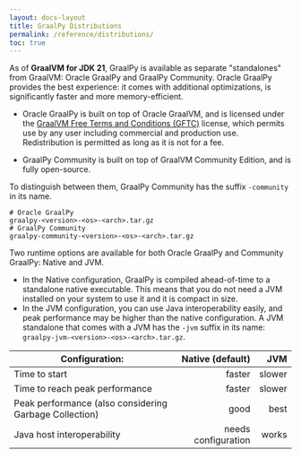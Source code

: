 ```yaml
---
layout: docs-layout
title: GraalPy Distributions
permalink: /reference/distributions/
toc: true
---
```

As of **GraalVM for JDK 21**, GraalPy is available as separate "standalones" from GraalVM: Oracle GraalPy and GraalPy Community.
Oracle GraalPy provides the best experience: it comes with additional optimizations, is significantly faster and more memory-efficient.

* Oracle GraalPy is built on top of Oracle GraalVM, and is licensed under the [GraalVM Free Terms and Conditions (GFTC)](https://www.oracle.com/downloads/licenses/graal-free-license.html) license, which permits use by any user including commercial and production use.
Redistribution is permitted as long as it is not for a fee.

* GraalPy Community is built on top of GraalVM Community Edition, and is fully open-source.

To distinguish between them, GraalPy Community has the suffix `-community` in its name.

```
# Oracle GraalPy
graalpy-<version>-<os>-<arch>.tar.gz
# GraalPy Community
graalpy-community-<version>-<os>-<arch>.tar.gz
```

Two runtime options are available for both Oracle GraalPy and Community GraalPy: Native and JVM.

* In the Native configuration, GraalPy is compiled ahead-of-time to a standalone native executable. 
This means that you do not need a JVM installed on your system to use it and it is compact in size.
* In the JVM configuration, you can use Java interoperability easily, and peak performance may be higher than the native configuration.
A JVM standalone that comes with a JVM has the `-jvm` suffix in its name: `graalpy-jvm-<version>-<os>-<arch>.tar.gz`.

| Configuration:     | Native (default) | JVM           |
| ------------------ | ---------------: | ------------: |
| Time to start | faster | slower |
| Time to reach peak performance | faster | slower |
| Peak performance (also considering Garbage Collection) | good | best |
| Java host interoperability | needs configuration | works |